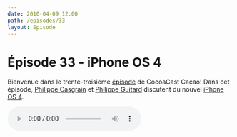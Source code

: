 ```yaml
---
date: 2010-04-09 12:00
path: /episodes/33
layout: Episode
---
```

# Épisode 33 - iPhone OS 4
<p>Bienvenue dans le trente-troisième <a href="https://cacaocast.com/media/cacaocast_33.mp3" title="CocoaCast Cacao Episode 33">épisode</a> de CocoaCast Cacao! Dans cet épisode, <a href="http://www.twitter.com/philippec" title="Philippe Casgrain sur Twitter">Philippe Casgrain</a> et <a href="http://www.twitter.com/philippeguitard" title="Philippe Guitard sur Twitter">Philippe Guitard</a> discutent du nouvel <a href="http://www.apple.com/iphone/preview-iphone-os/" title="iPhone OS 4">iPhone OS 4</a>.</p>
<p><audio controls><source src="https://cacaocast.com/media/cacaocast_33.mp3" type="audio/mpeg"><source src="https://cacaocast.com/media/cacaocast_33.mp3" type="audio/mp4">Votre navigateur ne supporte pas l'élément audio / Your browser does not support the audio element.</audio></p>
